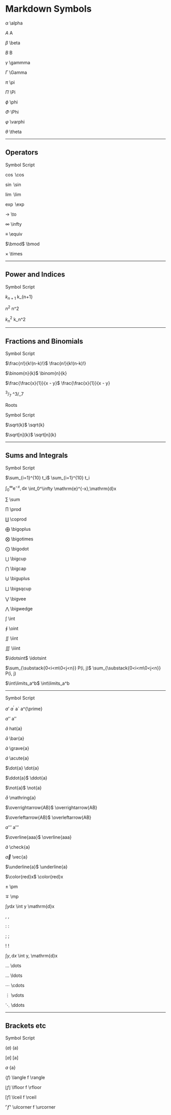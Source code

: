 # Markdown Symbols

$\alpha$	\alpha

$A$	A

$\beta$	\beta

$B$	B

$\gamma$	\gammma

$\Gamma$	\Gamma

$\pi$	\pi

$\Pi$	\Pi

$\phi$	\phi

$\Phi$	\Phi

$\varphi$	\varphi

$\theta$	\theta

---

## Operators

Symbol	Script

$\cos$	\cos

$\sin$	\sin

$\lim$	\lim

$\exp$	\exp

$\to$	\to

$\infty$	\infty

$\equiv$	\equiv

$\bmod$	\bmod

$\times$	\times

---

## Power and Indices

Symbol	Script

$k_{n+1}$	k_{n+1}

$n^2$	n^2

$k_n^2$	k_n^2

---

## Fractions and Binomials

Symbol	Script

$\frac{n!}{k!(n-k)!}$	\frac{n!}{k!(n-k)!}

$\binom{n}{k}$	\binom{n}{k}

$\frac{\frac{x}{1}}{x - y}$	\frac{\frac{x}{1}}{x - y}

$^3/_7$	^3/_7

Roots

Symbol	Script

$\sqrt{k}$	\sqrt{k}

$\sqrt[n]{k}$	\sqrt[n]{k}

---

## Sums and Integrals

Symbol	Script

$\sum_{i=1}^{10} t_i$	\sum_{i=1}^{10} t_i

$\int_0^\infty \mathrm{e}^{-x},\mathrm{d}x$	\int_0^\infty \mathrm{e}^{-x},\mathrm{d}x

$\sum$	\sum

$\prod$	\prod

$\coprod$	\coprod

$\bigoplus$	\bigoplus

$\bigotimes$	\bigotimes

$\bigodot$	\bigodot

$\bigcup$	\bigcup

$\bigcap$	\bigcap

$\biguplus$	\biguplus

$\bigsqcup$	\bigsqcup

$\bigvee$	\bigvee

$\bigwedge$	\bigwedge

$\int$	\int

$\oint$	\oint

$\iint$	\iint

$\iiint$	\iiint

$\idotsint$	\idotsint

$\sum_{\substack{0<i<m\0<j<n}} P(i, j)$	\sum_{\substack{0<i<m\0<j<n}} P(i, j)

$\int\limits_a^b$	\int\limits_a^b

---

Symbol	Script

$a’$ $a^{\prime}$	a` a^{\prime}

$a’’$	a’’

$\hat{a}$	hat{a}

$\bar{a}$	\bar{a}

$\grave{a}$	\grave{a}

$\acute{a}$	\acute{a}

$\dot{a}	\dot{a}

$\ddot{a}$	\ddot{a}

$\not{a}$	\not{a}

$\mathring{a}$	\mathring{a}

$\overrightarrow{AB}$	\overrightarrow{AB}

$\overleftarrow{AB}$	\overleftarrow{AB}

$a’’’$	a’’’

$\overline{aaa}$	\overline{aaa}

$\check{a}$	\check{a}

$\vec{a}$	\vec{a}

$\underline{a}$	\underline{a}

$\color{red}x$	\color{red}x

$\pm$	\pm

$\mp$	\mp

$\int y \mathrm{d}x$	\int y \mathrm{d}x

$,$	,

$:$	:

$;$	;

$!$	!

$\int y, \mathrm{d}x$	\int y, \mathrm{d}x

$\dots$	\dots

$\ldots$	\ldots

$\cdots$	\cdots

$\vdots$	\vdots

$\ddots$	\ddots

---

## Brackets etc

Symbol	Script

$(a)$	(a)

$[a]$	[a]

${a}$	{a}

$\langle f \rangle$	\langle f \rangle

$\lfloor f \rfloor$	\lfloor f \rfloor

$\lceil f \rceil$	\lceil f \rceil

$\ulcorner f \urcorner$	\ulcorner f \urcorner

